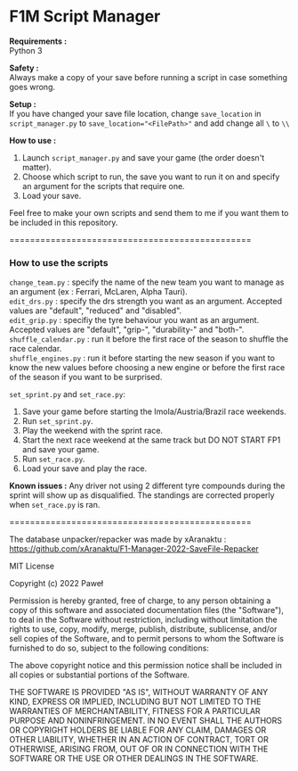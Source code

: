 # F1M Script Manager

**Requirements :**  
Python 3

**Safety :**  
Always make a copy of your save before running a script in case something goes wrong.

**Setup :**  
If you have changed your save file location, change `save_location` in `script_manager.py` to `save_location="<FilePath>"` and add change all `\` to `\\`

**How to use :**  
1. Launch `script_manager.py` and save your game (the order doesn't matter).  
2. Choose which script to run, the save you want to run it on and specify an argument for the scripts that require one.
3. Load your save.

Feel free to make your own scripts and send them to me if you want them to be included in this repository.

===============================================

### How to use the scripts

`change_team.py` : specify the name of the new team you want to manage as an argument (ex : Ferrari, McLaren, Alpha Tauri).  
`edit_drs.py` : specify the drs strength you want as an argument. Accepted values are "default", "reduced" and "disabled".  
`edit_grip.py` : specifiy the tyre behaviour you want as an argument. Accepted values are "default", "grip-", "durability-" and "both-".  
`shuffle_calendar.py` : run it before the first race of the season to shuffle the race calendar.  
`shuffle_engines.py` : run it before starting the new season if you want to know the new values before choosing a new engine or before the first race of the season if you want to be surprised.  

`set_sprint.py` and `set_race.py`:  
1. Save your game before starting the Imola/Austria/Brazil race weekends.
2. Run `set_sprint.py`.
3. Play the weekend with the sprint race.
4. Start the next race weekend at the same track but DO NOT START FP1 and save your game.
5. Run `set_race.py`.
6. Load your save and play the race.

**Known issues :**
Any driver not using 2 different tyre compounds during the sprint will show up as disqualified.
The standings are corrected properly when `set_race.py` is ran.

===============================================

The database unpacker/repacker was made by xAranaktu :
https://github.com/xAranaktu/F1-Manager-2022-SaveFile-Repacker

MIT License

Copyright (c) 2022 Paweł

Permission is hereby granted, free of charge, to any person obtaining a copy
of this software and associated documentation files (the "Software"), to deal
in the Software without restriction, including without limitation the rights
to use, copy, modify, merge, publish, distribute, sublicense, and/or sell
copies of the Software, and to permit persons to whom the Software is
furnished to do so, subject to the following conditions:

The above copyright notice and this permission notice shall be included in all
copies or substantial portions of the Software.

THE SOFTWARE IS PROVIDED "AS IS", WITHOUT WARRANTY OF ANY KIND, EXPRESS OR
IMPLIED, INCLUDING BUT NOT LIMITED TO THE WARRANTIES OF MERCHANTABILITY,
FITNESS FOR A PARTICULAR PURPOSE AND NONINFRINGEMENT. IN NO EVENT SHALL THE
AUTHORS OR COPYRIGHT HOLDERS BE LIABLE FOR ANY CLAIM, DAMAGES OR OTHER
LIABILITY, WHETHER IN AN ACTION OF CONTRACT, TORT OR OTHERWISE, ARISING FROM,
OUT OF OR IN CONNECTION WITH THE SOFTWARE OR THE USE OR OTHER DEALINGS IN THE
SOFTWARE.
